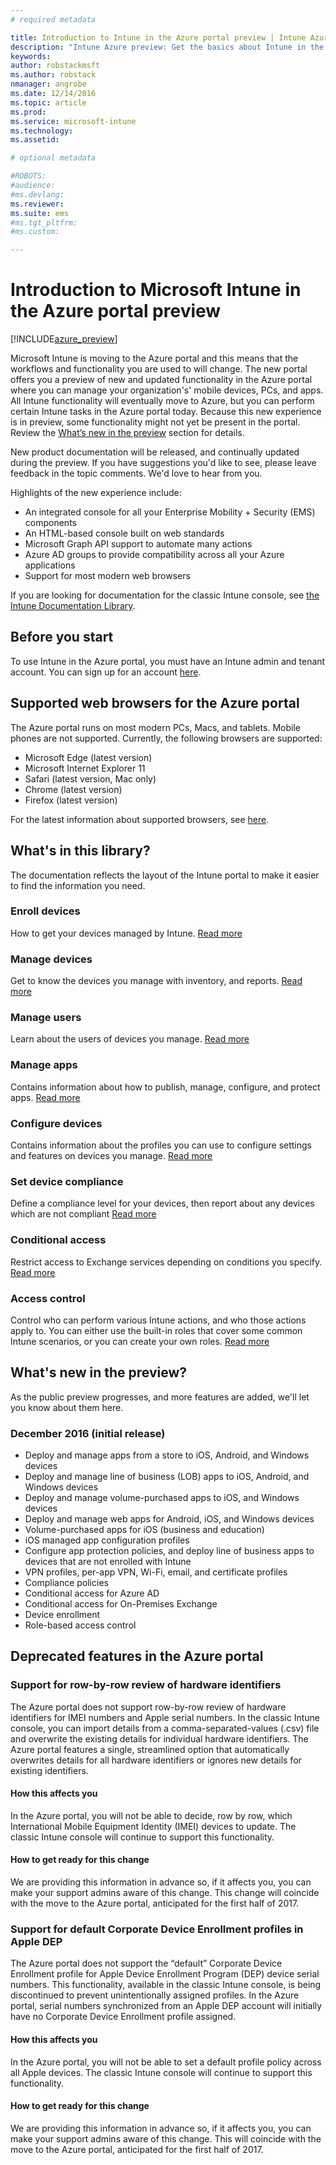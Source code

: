 ```yaml
---
# required metadata

title: Introduction to Intune in the Azure portal preview | Intune Azure preview | Microsoft Docs
description: "Intune Azure preview: Get the basics about Intune in the Azure portal preview, and how it can help you manage your devices."
keywords:
author: robstackmsft
ms.author: robstack
nmanager: angrobe
ms.date: 12/14/2016
ms.topic: article
ms.prod:
ms.service: microsoft-intune
ms.technology:
ms.assetid:

# optional metadata

#ROBOTS:
#audience:
#ms.devlang:
ms.reviewer:
ms.suite: ems
#ms.tgt_pltfrm:
#ms.custom:

---
```



# Introduction to Microsoft Intune in the Azure portal preview


[!INCLUDE[azure_preview](../includes/azure_preview.md)]

Microsoft Intune is moving to the Azure portal and this means that the workflows and functionality you are used to will change.
The new portal offers you a preview of new and updated functionality in the Azure portal where you can manage your organization's' mobile devices, PCs, and apps.
All Intune functionality will eventually move to Azure, but you can perform certain Intune tasks in the Azure portal today. Because this new experience is in preview, some functionality might not yet be present in the portal. Review the [What’s new in the preview](#what's-new-in-the-preview) section for details.

New product documentation will be released, and continually updated during the preview. If you have suggestions you'd like to see, please leave feedback in the topic comments. We'd love to hear from you.

<!--- You can view the new Intune technical preview console in Azure at [portal.azure.com]. --->

Highlights of the new experience include:

- An integrated console for all your Enterprise Mobility + Security (EMS) components
- An HTML-based console built on web standards
- Microsoft Graph API support to automate many actions
- Azure AD groups to provide compatibility across all your Azure applications
- Support for most modern web browsers

If you are looking for documentation for the classic Intune console, see [the Intune Documentation Library](https://docs.microsoft.com/en-us/intune/).

## Before you start

To use Intune in the Azure portal, you must have an Intune admin and tenant account. You can sign up for an account [here](https://portal.office.com/Signup/Signup.aspx?OfferId=40BE278A-DFD1-470a-9EF7-9F2596EA7FF9&dl=INTUNE_A&ali=1#0%20).

## Supported web browsers for the Azure portal

The Azure portal runs on most modern PCs, Macs, and tablets. Mobile phones are not supported.
Currently, the following browsers are supported:

- Microsoft Edge (latest version)
- Microsoft Internet Explorer 11
- Safari (latest version, Mac only)
- Chrome (latest version)
- Firefox (latest version)

For the latest information about supported browsers, see [here](https://docs.microsoft.com/azure/azure-preview-portal-supported-browsers-devices).

## What's in this library?

The documentation reflects the layout of the Intune portal to make it easier to find the information you need.

<!--- ### Plan and design
Information to help you plan and design your Intune environment.
[Read more](/intune-azure/plan-and-design/get-started) --->
### Enroll devices
How to get your devices managed by Intune.
[Read more](/intune-azure/enroll-devices/what-is)
### Manage devices
Get to know the devices you manage with inventory, and reports.
[Read more](/intune-azure/manage-devices/what-is)
### Manage users
Learn about the users of devices you manage.
[Read more](/intune-azure/manage-users/what-is)
### Manage apps
Contains information about how to publish, manage, configure, and protect apps.
[Read more](/intune-azure/manage-apps/what-is-app-management)
### Configure devices
Contains information about the profiles you can use to configure settings and features on devices you manage.
[Read more](/intune-azure/configure-devices/what-are-device-profiles)
### Set device compliance
Define a compliance level for your devices, then report about any devices which are not compliant
[Read more](/intune-azure/set-device-compliance/what-is-device-compliance)
### Conditional access
Restrict access to Exchange services depending on conditions you specify.
[Read more](/intune-azure/conditional-access/what-is-conditional-access)
### Access control
Control who can perform various Intune actions, and who those actions apply to. You can either use the built-in roles that cover some common Intune scenarios, or you can create your own roles.
[Read more](/intune-azure/access-control/role-based-access-control)


## What's new in the preview?

As the public preview progresses, and more features are added, we'll let you know about them here.

### December 2016 (initial release)

- Deploy and manage apps from a store to iOS, Android, and Windows devices
- Deploy and manage line of business (LOB) apps to iOS, Android, and Windows devices
- Deploy and manage volume-purchased apps to iOS, and Windows devices
- Deploy and manage web apps for Android, iOS, and Windows devices
- Volume-purchased apps for iOS (business and education)
- iOS managed app configuration profiles
- Configure app protection policies, and deploy line of business apps to devices that are not enrolled with Intune
- VPN profiles, per-app VPN, Wi-Fi, email, and certificate profiles
- Compliance policies
- Conditional access for Azure AD
- Conditional access for On-Premises Exchange
- Device enrollment
- Role-based access control

## Deprecated features in the Azure portal

### Support for row-by-row review of hardware identifiers
The Azure portal does not support row-by-row review of hardware identifiers for IMEI numbers and Apple serial numbers. In the classic Intune console, you can import details from a comma-separated-values (.csv) file and overwrite the existing details for individual hardware identifiers. The Azure portal features a single, streamlined option that automatically overwrites details for all hardware identifiers or ignores new details for existing identifiers.

#### How this affects you
In the Azure portal, you will not be able to decide, row by row, which International Mobile Equipment Identity (IMEI) devices to update. The classic Intune console will continue to support this functionality.

#### How to get ready for this change
We are providing this information in advance so, if it affects you, you can make your support admins aware of this change. This change will coincide with the move to the Azure portal, anticipated for the first half of 2017.


### Support for default Corporate Device Enrollment profiles in Apple DEP
The Azure portal does not support the “default” Corporate Device Enrollment profile for Apple Device Enrollment Program (DEP) device serial numbers. This functionality, available in the classic Intune console, is being discontinued to prevent unintentionally assigned profiles. In the Azure portal, serial numbers synchronized from an Apple DEP account will initially have no Corporate Device Enrollment profile assigned.

#### How this affects you
In the Azure portal, you will not be able to set a default profile policy across all Apple devices. The classic Intune console will continue to support this functionality.

#### How to get ready for this change
We are providing this information in advance so, if it affects you, you can make your support admins aware of this change. This will coincide with the move to the Azure portal, anticipated for the first half of 2017.
